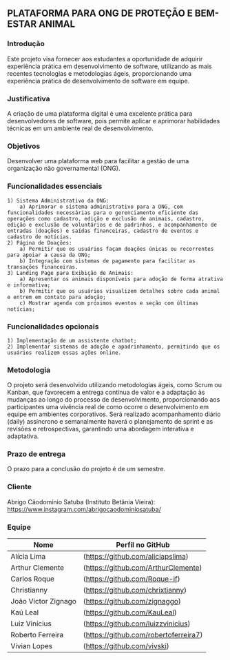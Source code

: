 ## PLATAFORMA PARA ONG DE PROTEÇÃO E BEM-ESTAR ANIMAL

### Introdução

Este projeto visa fornecer aos estudantes a oportunidade de adquirir experiência prática em desenvolvimento de software, utilizando as mais recentes tecnologias e metodologias ágeis, proporcionando uma experiência prática de desenvolvimento de software em equipe.

### Justificativa

A criação de uma plataforma digital é uma excelente prática para desenvolvedores de software, pois permite aplicar e aprimorar habilidades técnicas em um ambiente real de desenvolvimento.

### Objetivos

Desenvolver uma plataforma web para facilitar a gestão de uma organização não governamental (ONG).

### Funcionalidades essenciais

    1) Sistema Administrativo da ONG:
        a) Aprimorar o sistema administrativo para a ONG, com funcionalidades necessárias para o gerenciamento eficiente das operações como cadastro, edição e exclusão de animais, cadastro, edição e exclusão de voluntários e de padrinhos, e acompanhamento de entradas (doações) e saídas financeiras, cadastro de eventos e cadastro de notícias.
    2) Página de Doações:
        a) Permitir que os usuários façam doações únicas ou recorrentes para apoiar a causa da ONG;
        b) Integração com sistemas de pagamento para facilitar as transações financeiras.
    3) Landing Page para Exibição de Animais:
        a) Apresentar os animais disponíveis para adoção de forma atrativa e informativa;
        b) Permitir que os usuários visualizem detalhes sobre cada animal e entrem em contato para adoção;
        c) Mostrar agenda com próximos eventos e seção com últimas notícias;

### Funcionalidades opcionais

    1) Implementação de um assistente chatbot;
    2) Implementar sistemas de adoção e apadrinhamento, permitindo que os usuários realizem essas ações online.

### Metodologia

O projeto será desenvolvido utilizando metodologias ágeis, como Scrum ou Kanban, que favorecem a entrega contínua de valor e a adaptação às mudanças ao longo do processo de desenvolvimento, proporcionando aos participantes uma vivência real de como ocorre o desenvolvimento em equipe em ambientes corporativos. Será realizado acompanhamento diário (daily) assíncrono e semanalmente haverá o planejamento de sprint e as revisões e retrospectivas, garantindo uma abordagem interativa e adaptativa.

### Prazo de entrega

O prazo para a conclusão do projeto é de um semestre.

### Cliente

Abrigo Cãodomínio Satuba (Instituto Betânia Vieira): https://www.instagram.com/abrigocaodominiosatuba/

### Equipe

| Nome       | Perfil no GitHub             |
| ---------- | ---------------------------- | 
| Alícia Lima | (https://github.com/aliciapslima) |
| Arthur Clemente | (https://github.com/ArthurClemente) |
| Carlos Roque | (https://github.com/Roque-if) |
| Christianny | (https://github.com/chrixtianny) |
| João Victor Zignago | (https://github.com/zignaggo) |
| Kaú Leal   | (https://github.com/KauLeal) |
| Luiz Vinícius | (https://github.com/luizzvinicius) |
| Roberto Ferreira | (https://github.com/robertoferreira7) |
| Vivian Lopes | (https://github.com/vivski) |
